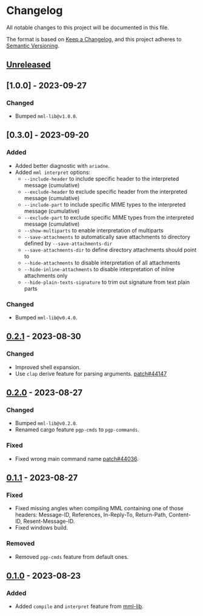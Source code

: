 # Changelog

All notable changes to this project will be documented in this file.

The format is based on [Keep a Changelog](https://keepachangelog.com/en/1.0.0/),
and this project adheres to [Semantic Versioning](https://semver.org/spec/v2.0.0.html).

## [Unreleased]

## [1.0.0] - 2023-09-27

### Changed

- Bumped `mml-lib@v1.0.0`.

## [0.3.0] - 2023-09-20

### Added

- Added better diagnostic with `ariadne`.
- Added `mml interpret` options:
  - `--include-header` to include specific header to the interpreted message (cumulative)
  - `--exclude-header` to exclude specific header from the interpreted message (cumulative)
  - `--include-part` to include specific MIME types to the interpreted message (cumulative)
  - `--exclude-part` to exclude specific MIME types from the interpreted message (cumulative)
  - `--show-multiparts` to enable interpretation of multiparts
  - `--save-attachments` to automatically save attachments to directory defined by `--save-attachments-dir`
  - `--save-attachments-dir` to define directory attachments should point to
  - `--hide-attachments` to disable interpretation of all attachments
  - `--hide-inline-attachments` to disable interpretation of inline attachments only
  - `--hide-plain-texts-signature` to trim out signature from text plain parts

### Changed

- Bumped `mml-lib@v0.4.0`.

## [0.2.1] - 2023-08-30

### Changed

- Improved shell expansion.
- Use `clap` derive feature for parsing arguments. [patch#44147]

## [0.2.0] - 2023-08-27

### Changed

- Bumped `mml-lib@v0.2.0`.
- Renamed cargo feature `pgp-cmds` to `pgp-commands`.

### Fixed

- Fixed wrong main command name [patch#44036].

## [0.1.1] - 2023-08-27

### Fixed

- Fixed missing angles when compiling MML containing one of those headers: Message-ID, References, In-Reply-To, Return-Path, Content-ID, Resent-Message-ID.
- Fixed windows build.

### Removed

- Removed `pgp-cmds` feature from default ones.

## [0.1.0] - 2023-08-23

### Added

- Added `compile` and `interpret` feature from [mml-lib].

[mml-lib]: https://crates.io/crates/mml-lib

[patch#44036]: https://lists.sr.ht/~soywod/pimalaya/patches/44036
[patch#44147]: https://lists.sr.ht/~soywod/pimalaya/patches/44147

[Unreleased]: https://github.com/soywod/mml/compare/v0.2.1...master
[0.2.1]: https://github.com/soywod/mml/compare/v0.2.0...v0.2.1
[0.2.0]: https://github.com/soywod/mml/compare/v0.1.1...v0.2.0
[0.1.1]: https://github.com/soywod/mml/compare/v0.1.0...v0.1.1
[0.1.0]: https://github.com/soywod/mml/releases/tag/v0.1.0

